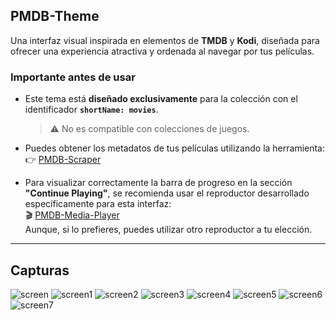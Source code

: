 ## PMDB-Theme

Una interfaz visual inspirada en elementos de **TMDB** y **Kodi**, diseñada para ofrecer una experiencia atractiva y ordenada al navegar por tus películas.

### Importante antes de usar

- Este tema está **diseñado exclusivamente** para la colección con el identificador **`shortName: movies`**.  
  > ⚠️ No es compatible con colecciones de juegos.

- Puedes obtener los metadatos de tus películas utilizando la herramienta:  
  👉 [PMDB-Scraper](https://github.com/ZagonAb/PMDB-Scraper)

- Para visualizar correctamente la barra de progreso en la sección **"Continue Playing"**, se recomienda usar el reproductor desarrollado específicamente para esta interfaz:  
  🎬 [PMDB-Media-Player](https://github.com/ZagonAb/tmdb-videoplayer)  
  Aunque, si lo prefieres, puedes utilizar otro reproductor a tu elección.

---

## Capturas

![screen](https://github.com/ZagonAb/pegasus-tmdb-theme/blob/c3f6576c5cb2e33dc51746ce6a0c6a6e4ffe2262/.meta/screenshot/screen1.png)
![screen1](https://github.com/ZagonAb/pegasus-tmdb-theme/blob/c3f6576c5cb2e33dc51746ce6a0c6a6e4ffe2262/.meta/screenshot/screen6.png)
![screen2](https://github.com/ZagonAb/pegasus-tmdb-theme/blob/c3f6576c5cb2e33dc51746ce6a0c6a6e4ffe2262/.meta/screenshot/screen4.png)
![screen3](https://github.com/ZagonAb/pegasus-tmdb-theme/blob/c3f6576c5cb2e33dc51746ce6a0c6a6e4ffe2262/.meta/screenshot/screen2.png)
![screen4](https://github.com/ZagonAb/pegasus-tmdb-theme/blob/c3f6576c5cb2e33dc51746ce6a0c6a6e4ffe2262/.meta/screenshot/screen3.png)
![screen5](https://github.com/ZagonAb/pegasus-tmdb-theme/blob/4e45eb26f41cc0c3fc245d70aa05042c2c04d4e7/.meta/screenshot/screen.png)
![screen6](https://github.com/ZagonAb/pegasus-tmdb-theme/blob/40ce9eb13f2ef276b238bb84d65c41c0ae92e07e/.meta/screenshot/screen5.png)
![screen7](https://github.com/ZagonAb/pegasus-tmdb-theme/blob/c3f6576c5cb2e33dc51746ce6a0c6a6e4ffe2262/.meta/screenshot/screen7.png)

